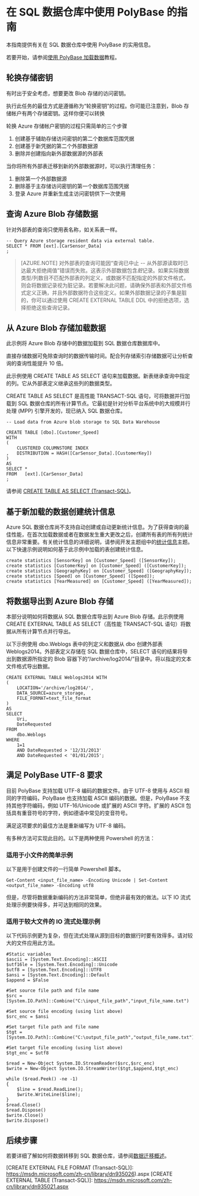 <properties
   pageTitle="在 SQL 数据仓库中使用 PolyBase 的指南 | Azure"
   description="有关在 SQL 数据仓库方案中使用 PolyBase 的指导原则和建议。"
   services="sql-data-warehouse"
   documentationCenter="NA"
   authors="happynicolle"
   manager="barbkess"
   editor=""/>  


<tags
   ms.service="sql-data-warehouse"
   ms.devlang="NA"
   ms.topic="article"
   ms.tgt_pltfrm="NA"
   ms.workload="data-services"
   ms.date="10/31/2016"
   wacn.date="12/12/2016"/>


# 在 SQL 数据仓库中使用 PolyBase 的指南
本指南提供有关在 SQL 数据仓库中使用 PolyBase 的实用信息。

若要开始，请参阅[使用 PolyBase 加载数据][Load data with PolyBase]教程。

## 轮换存储密钥
有时出于安全考虑，想要更改 Blob 存储的访问密钥。

执行此任务的最佳方式是遵循称为“轮换密钥”的过程。你可能已注意到，Blob 存储帐户有两个存储密钥。这样你便可以转换

轮换 Azure 存储帐户密钥的过程只需简单的三个步骤

1. 创建基于辅助存储访问密钥的第二个数据库范围凭据
2. 创建基于新凭据的第二个外部数据源
3. 删除并创建指向新外部数据源的外部表

当你将所有外部表迁移到新的外部数据源时，可以执行清理任务：

1. 删除第一个外部数据源
2. 删除基于主存储访问密钥的第一个数据库范围凭据
3. 登录 Azure 并重新生成主访问密钥供下一次使用

## 查询 Azure Blob 存储数据
针对外部表的查询只使用表名称，如关系表一样。


	-- Query Azure storage resident data via external table.
	SELECT * FROM [ext].[CarSensor_Data]
	;

> [AZURE.NOTE] 对外部表的查询可能因“查询已中止 -- 从外部源读取时已达最大拒绝阈值”错误而失败。这表示外部数据包含*脏*记录。如果实际数据类型/列数目不匹配外部表的列定义，或数据不匹配指定的外部文件格式，则会将数据记录视为脏记录。若要解决此问题，请确保外部表和外部文件格式定义正确，并且外部数据符合这些定义。如果外部数据记录的子集是脏的，你可以通过使用 CREATE EXTERNAL TABLE DDL 中的拒绝选项，选择拒绝这些查询记录。


## 从 Azure Blob 存储加载数据
此示例将 Azure Blob 存储中的数据加载到 SQL 数据仓库数据库中。

直接存储数据可免除查询时的数据传输时间。配合列存储索引存储数据可让分析查询的查询性能提升 10 倍。

此示例使用 CREATE TABLE AS SELECT 语句来加载数据。新表继承查询中指定的列。它从外部表定义继承这些列的数据类型。

CREATE TABLE AS SELECT 是高性能 TRANSACT-SQL 语句，可将数据并行加载到 SQL 数据仓库的所有计算节点。它最初是针对分析平台系统中的大规模并行处理 (MPP) 引擎开发的，现已纳入 SQL 数据仓库。


	-- Load data from Azure blob storage to SQL Data Warehouse

	CREATE TABLE [dbo].[Customer_Speed]
	WITH
	(   
	    CLUSTERED COLUMNSTORE INDEX
	,	DISTRIBUTION = HASH([CarSensor_Data].[CustomerKey])
	)
	AS
	SELECT *
	FROM   [ext].[CarSensor_Data]
	;


请参阅 [CREATE TABLE AS SELECT (Transact-SQL)][]。

## 基于新加载的数据创建统计信息

Azure SQL 数据仓库尚不支持自动创建或自动更新统计信息。为了获得查询的最佳性能，在首次加载数据或者在数据发生重大更改之后，创建所有表的所有列统计信息非常重要。有关统计信息的详细说明，请参阅开发主题组中的[统计信息][]主题。以下快速示例说明如何基于此示例中加载的表创建统计信息。


	create statistics [SensorKey] on [Customer_Speed] ([SensorKey]);
	create statistics [CustomerKey] on [Customer_Speed] ([CustomerKey]);
	create statistics [GeographyKey] on [Customer_Speed] ([GeographyKey]);
	create statistics [Speed] on [Customer_Speed] ([Speed]);
	create statistics [YearMeasured] on [Customer_Speed] ([YearMeasured]);


## 将数据导出到 Azure Blob 存储
本部分说明如何将数据从 SQL 数据仓库导出到 Azure Blob 存储。此示例使用 CREATE EXTERNAL TABLE AS SELECT（高性能 TRANSACT-SQL 语句）将数据从所有计算节点并行导出。

以下示例使用 dbo.Weblogs 表中的列定义和数据从 dbo 创建外部表 Weblogs2014。外部表定义存储在 SQL 数据仓库中，SELECT 语句的结果将导出到数据源所指定的 Blob 容器下的“/archive/log2014/”目录中。将以指定的文本文件格式导出数据。


	CREATE EXTERNAL TABLE Weblogs2014 WITH
	(
	    LOCATION='/archive/log2014/',
	    DATA_SOURCE=azure_storage,
	    FILE_FORMAT=text_file_format
	)
	AS
	SELECT
	    Uri,
	    DateRequested
	FROM
	    dbo.Weblogs
	WHERE
	    1=1
	    AND DateRequested > '12/31/2013'
	    AND DateRequested < '01/01/2015';



## 满足 PolyBase UTF-8 要求
目前 PolyBase 支持加载 UTF-8 编码的数据文件。由于 UTF-8 使用与 ASCII 相同的字符编码，PolyBase 也支持加载 ASCII 编码的数据。但是，PolyBase 不支持其他字符编码，例如 UTF-16/Unicode 或扩展的 ASCII 字符。扩展的 ASCII 包括具有重音符号的字符，例如德语中常见的变音符号。

满足这项要求的最佳方法是重新编写为 UTF-8 编码。

有多种方法可实现此目的。以下是两种使用 Powershell 的方法：

### 适用于小文件的简单示例
以下是用于创建文件的一行简单 Powershell 脚本。
 

	Get-Content <input_file_name> -Encoding Unicode | Set-Content <output_file_name> -Encoding utf8


但是，尽管将数据重新编码的方法非常简单，但绝非最有效的做法。以下 IO 流式处理示例要快得多，并可达到相同的效果。

### 适用于较大文件的 IO 流式处理示例
以下代码示例更为复杂，但在流式处理从源到目标的数据行时要有效得多。请对较大的文件应用此方法。


	#Static variables
	$ascii = [System.Text.Encoding]::ASCII
	$utf16le = [System.Text.Encoding]::Unicode
	$utf8 = [System.Text.Encoding]::UTF8
	$ansi = [System.Text.Encoding]::Default
	$append = $False

	#Set source file path and file name
	$src = [System.IO.Path]::Combine("C:\input_file_path","input_file_name.txt")

	#Set source file encoding (using list above)
	$src_enc = $ansi

	#Set target file path and file name
	$tgt = [System.IO.Path]::Combine("C:\output_file_path","output_file_name.txt")

	#Set target file encoding (using list above)
	$tgt_enc = $utf8

	$read = New-Object System.IO.StreamReader($src,$src_enc)
	$write = New-Object System.IO.StreamWriter($tgt,$append,$tgt_enc)

	while ($read.Peek() -ne -1)
	{
	    $line = $read.ReadLine();
	    $write.WriteLine($line);
	}
	$read.Close()
	$read.Dispose()
	$write.Close()
	$write.Dispose()


## 后续步骤
若要详细了解如何将数据转移到 SQL 数据仓库，请参阅[数据迁移概述][]。

<!--Image references-->


<!--Article references-->
[Load data with bcp]: /documentation/articles/sql-data-warehouse-load-with-bcp/
[Load data with PolyBase]: /documentation/articles/sql-data-warehouse-get-started-load-with-polybase/
[统计信息]: /documentation/articles/sql-data-warehouse-tables-statistics/
[数据迁移概述]: /documentation/articles/sql-data-warehouse-overview-migrate/

<!--MSDN references-->
[supported source/sink]: https://msdn.microsoft.com/zh-cn/library/dn894007.aspx
[copy activity]: https://msdn.microsoft.com/zh-cn/library/dn835035.aspx
[SQL Server destination adapter]: https://msdn.microsoft.com/zh-cn/library/ms141095.aspx
[SSIS]: https://msdn.microsoft.com/zh-cn/library/ms141026.aspx

[CREATE EXTERNAL DATA SOURCE (Transact-SQL)]: https://msdn.microsoft.com/zh-cn/library/dn935022.aspx
[CREATE EXTERNAL FILE FORMAT (Transact-SQL)]: https://msdn.microsoft.com/zh-cn/library/dn935026).aspx
[CREATE EXTERNAL TABLE (Transact-SQL)]: https://msdn.microsoft.com/zh-cn/library/dn935021.aspx

[DROP EXTERNAL DATA SOURCE (Transact-SQL)]: https://msdn.microsoft.com/zh-cn/library/mt146367.aspx
[DROP EXTERNAL FILE FORMAT (Transact-SQL)]: https://msdn.microsoft.com/zh-cn/library/mt146379.aspx
[DROP EXTERNAL TABLE (Transact-SQL)]: https://msdn.microsoft.com/zh-cn/library/mt130698.aspx

[CREATE TABLE AS SELECT (Transact-SQL)]: https://msdn.microsoft.com/zh-cn/library/mt204041.aspx
[INSERT...SELECT (Transact-SQL)]: https://msdn.microsoft.com/zh-cn/library/ms174335.aspx
[CREATE MASTER KEY (Transact-SQL)]: https://msdn.microsoft.com/zh-cn/library/ms174382.aspx
[CREATE CREDENTIAL (Transact-SQL)]: https://msdn.microsoft.com/zh-cn/library/ms189522.aspx
[CREATE DATABASE SCOPED CREDENTIAL (Transact-SQL)]: https://msdn.microsoft.com/zh-cn/library/mt270260.aspx
[DROP CREDENTIAL (Transact-SQL)]: https://msdn.microsoft.com/zh-cn/library/ms189450.aspx

<!-- External Links -->

<!---HONumber=Mooncake_1205_2016-->